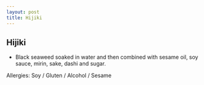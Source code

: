 ```yaml
---
layout: post
title: Hijiki
---
```


## Hijiki 

- Black seaweed soaked in water and then combined with sesame oil, soy sauce, mirin, sake, dashi and sugar.

Allergies: Soy / Gluten / Alcohol / Sesame